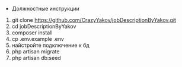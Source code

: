 * Должностные инструкции

1. git clone https://github.com/CrazyYakov/jobDescriptionByYakov.git
2. cd jobDescriptionByYakov
3. composer install
4. cp .env.example .env
5. найстройте подключение к бд
6. php artisan migrate
7. php artisan db:seed

